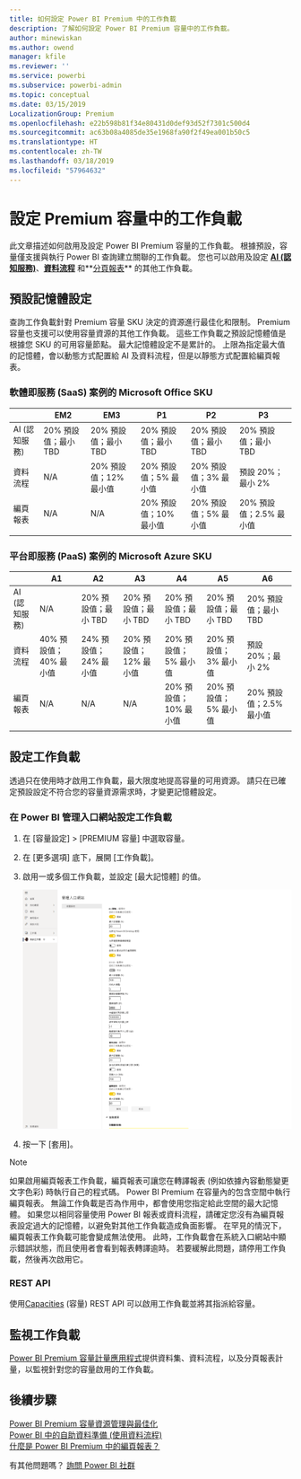 ```yaml
---
title: 如何設定 Power BI Premium 中的工作負載
description: 了解如何設定 Power BI Premium 容量中的工作負載。
author: minewiskan
ms.author: owend
manager: kfile
ms.reviewer: ''
ms.service: powerbi
ms.subservice: powerbi-admin
ms.topic: conceptual
ms.date: 03/15/2019
LocalizationGroup: Premium
ms.openlocfilehash: e22b598b81f34e80431d0def93d52f7301c500d4
ms.sourcegitcommit: ac63b08a4085de35e1968fa90f2f49ea001b50c5
ms.translationtype: HT
ms.contentlocale: zh-TW
ms.lasthandoff: 03/18/2019
ms.locfileid: "57964632"
---
```

# <a name="configure-workloads-in-a-premium-capacity"></a>設定 Premium 容量中的工作負載

此文章描述如何啟用及設定 Power BI Premium 容量的工作負載。 根據預設，容量僅支援與執行 Power BI 查詢建立關聯的工作負載。 您也可以啟用及設定 **[AI (認知服務)](service-cognitive-services.md)**、**[資料流程](service-dataflows-overview.md#dataflow-capabilities-on-power-bi-premium)** 和**[分頁報表](paginated-reports-save-to-power-bi-service.md)** 的其他工作負載。

## <a name="default-memory-settings"></a>預設記憶體設定

查詢工作負載針對 Premium 容量 SKU 決定的資源進行最佳化和限制。 Premium 容量也支援可以使用容量資源的其他工作負載。 這些工作負載之預設記憶體值是根據您 SKU 的可用容量節點。 最大記憶體設定不是累計的。 上限為指定最大值的記憶體，會以動態方式配置給 AI 及資料流程，但是以靜態方式配置給編頁報表。 

### <a name="microsoft-office-skus-for-software-as-a-service-saas-scenarios"></a>軟體即服務 (SaaS) 案例的 Microsoft Office SKU

|                     | EM2                      | EM3                       | P1                      | P2                       | P3                       |
|---------------------|--------------------------|--------------------------|-------------------------|--------------------------|--------------------------|
| AI (認知服務) | 20% 預設值；最小 TBD| 20% 預設值；最小 TBD | 20% 預設值；最小 TBD | 20% 預設值；最小 TBD | 20% 預設值；最小 TBD |
| 資料流程 | N/A |20% 預設值；12% 最小值  | 20% 預設值；5% 最小值  | 20% 預設值；3% 最小值 | 預設 20%；最小 2%  |
| 編頁報表 | N/A |N/A | 20% 預設值；10% 最小值 | 20% 預設值；5% 最小值 | 20% 預設值；2.5% 最小值 |
| | | | | | |

### <a name="microsoft-azure-skus-for-platform-as-a-service-paas-scenarios"></a>平台即服務 (PaaS) 案例的 Microsoft Azure SKU

|                  | A1                       | A2                       | A3                      | A4                       | A5                      | A6                        |
|-------------------|--------------------------|--------------------------|-------------------------|--------------------------|-------------------------|---------------------------|
| AI (認知服務) | N/A                      | 20% 預設值；最小 TBD                      | 20% 預設值；最小 TBD                     | 20% 預設值；最小 TBD | 20% 預設值；最小 TBD | 20% 預設值；最小 TBD |
| 資料流程         | 40% 預設值；40% 最小值 | 24% 預設值；24% 最小值 | 20% 預設值；12% 最小值 | 20% 預設值；5% 最小值  | 20% 預設值；3% 最小值 | 預設 20%；最小 2%   |
| 編頁報表 | N/A                      | N/A                      | N/A                     | 20% 預設值；10% 最小值 | 20% 預設值；5% 最小值 | 20% 預設值；2.5% 最小值 |
| | | | | | |

## <a name="configure-workloads"></a>設定工作負載

透過只在使用時才啟用工作負載，最大限度地提高容量的可用資源。 請只在已確定預設設定不符合您的容量資源需求時，才變更記憶體設定。  

### <a name="to-configure-workloads-in-the-power-bi-admin-portal"></a>在 Power BI 管理入口網站設定工作負載

1. 在 [容量設定] > [PREMIUM 容量] 中選取容量。

1. 在 [更多選項] 底下，展開 [工作負載]。

1. 啟用一或多個工作負載，並設定 [最大記憶體] 的值。   

    
    ![啟用工作負載](media/service-admin-premium-workloads/admin-portal-workloads.png)

1. 按一下 [套用]。

> [!NOTE]
> 如果啟用編頁報表工作負載，編頁報表可讓您在轉譯報表 (例如依據內容動態變更文字色彩) 時執行自己的程式碼。 Power BI Premium 在容量內的包含空間中執行編頁報表。 無論工作負載是否為作用中，都會使用您指定給此空間的最大記憶體。 如果您以相同容量使用 Power BI 報表或資料流程，請確定您沒有為編頁報表設定過大的記憶體，以避免對其他工作負載造成負面影響。 在罕見的情況下，編頁報表工作負載可能會變成無法使用。 此時，工作負載會在系統入口網站中顯示錯誤狀態，而且使用者會看到報表轉譯逾時。 若要緩解此問題，請停用工作負載，然後再次啟用它。

### <a name="rest-api"></a>REST API

使用[Capacities](https://docs.microsoft.com/rest/api/power-bi/capacities) (容量) REST API 可以啟用工作負載並將其指派給容量。

## <a name="monitoring-workloads"></a>監視工作負載

[Power BI Premium 容量計量應用程式](service-admin-premium-monitor-capacity.md)提供資料集、資料流程，以及分頁報表計量，以監視針對您的容量啟用的工作負載。 

## <a name="next-steps"></a>後續步驟

[Power BI Premium 容量資源管理與最佳化](service-premium-understand-how-it-works.md)   
[Power BI 中的自助資料準備 (使用資料流程)](service-dataflows-overview.md)   
[什麼是 Power BI Premium 中的編頁報表？](paginated-reports-report-builder-power-bi.md)   

有其他問題嗎？ [詢問 Power BI 社群](http://community.powerbi.com/)